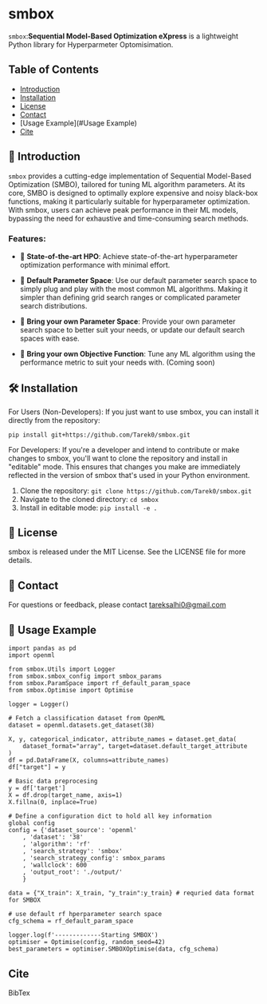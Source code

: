# smbox

`smbox`:**Sequential Model-Based Optimization eXpress** is a lightweight Python library for Hyperparmeter Optomisimation.

## Table of Contents

- [Introduction](#Introduction)
- [Installation](#Installation)
- [License](#License)
- [Contact](#Contact)
- [Usage Example](#Usage Example)
- [Cite](#Cite)

## 📖 Introduction
`smbox` provides a cutting-edge implementation of Sequential Model-Based Optimization (SMBO), tailored for tuning ML algorithm parameters. At its core, SMBO is designed to optimally explore expensive and noisy black-box functions, making it particularly suitable for hyperparameter optimization. With smbox, users can achieve peak performance in their ML models, bypassing the need for exhaustive and time-consuming search methods.

### Features:
- 🚂 **State-of-the-art HPO**: Achieve state-of-the-art hyperparameter optimization performance with minimal effort.


- 🎯 **Default Parameter Space**: Use our default parameter search space to simply plug and play with the most common ML algorithms.
Making it simpler than defining grid search ranges or complicated parameter search distributions.


- 🤖️ **Bring your own Parameter Space**: Provide your own parameter search space to better suit your needs, or update our default search spaces with ease.


- 🤖️ **Bring your own Objective Function**: Tune any ML algorithm using the performance metric to suit your needs with. (Coming soon)

## 🛠 Installation
For Users (Non-Developers):
If you just want to use smbox, you can install it directly from the repository:
```
pip install git+https://github.com/Tarek0/smbox.git
```
For Developers:
If you're a developer and intend to contribute or make changes to smbox, you'll want to clone the repository and install in "editable" mode. This ensures that changes you make are immediately reflected in the version of smbox that's used in your Python environment.

1. Clone the repository:
```git clone https://github.com/Tarek0/smbox.git```
2. Navigate to the cloned directory:
```cd smbox```
3. Install in editable mode:
```pip install -e . ```


## 📄 License
smbox is released under the MIT License. See the LICENSE file for more details.

## 📮 Contact
For questions or feedback, please contact tareksalhi0@gmail.com

## 🚀 Usage Example
```
import pandas as pd
import openml

from smbox.Utils import Logger
from smbox.smbox_config import smbox_params
from smbox.ParamSpace import rf_default_param_space
from smbox.Optimise import Optimise

logger = Logger()

# Fetch a classification dataset from OpenML
dataset = openml.datasets.get_dataset(38)

X, y, categorical_indicator, attribute_names = dataset.get_data(
    dataset_format="array", target=dataset.default_target_attribute
)
df = pd.DataFrame(X, columns=attribute_names)
df["target"] = y

# Basic data preprocesing 
y = df['target']
X = df.drop(target_name, axis=1)
X.fillna(0, inplace=True)

# Define a configuration dict to hold all key information
global config
config = {'dataset_source': 'openml'
    , 'dataset': '38'
    , 'algorithm': 'rf'
    , 'search_strategy': 'smbox'
    , 'search_strategy_config': smbox_params
    , 'wallclock': 600
    , 'output_root': './output/'
    }

data = {"X_train": X_train, "y_train":y_train} # requried data format for SMBOX

# use default rf hperparameter search space
cfg_schema = rf_default_param_space

logger.log(f'-------------Starting SMBOX')
optimiser = Optimise(config, random_seed=42)
best_parameters = optimiser.SMBOXOptimise(data, cfg_schema)
```
## Cite
BibTex